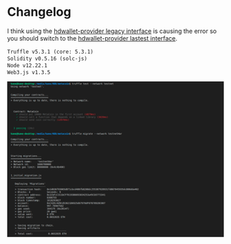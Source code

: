 # Changelog

I think using the [hdwallet-provider legacy interface](https://github.com/trufflesuite/truffle/tree/develop/packages/hdwallet-provider#using-the-legacy-interface-deprecated) is causing the error so you should switch to the [hdwallet-provider lastest interface](https://github.com/trufflesuite/truffle/tree/develop/packages/hdwallet-provider#general-usage).

```
Truffle v5.3.1 (core: 5.3.1)
Solidity v0.5.16 (solc-js)
Node v12.22.1
Web3.js v1.3.5
```

![alt](./screenshot.png?raw=true)
